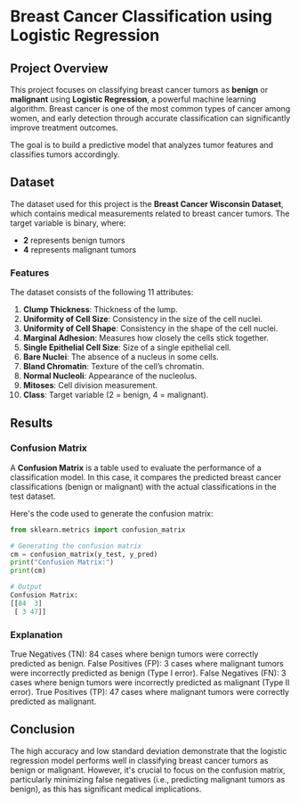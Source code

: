 # Breast Cancer Classification using Logistic Regression


## Project Overview

This project focuses on classifying breast cancer tumors as **benign** or **malignant** using **Logistic Regression**, a powerful machine learning algorithm. Breast cancer is one of the most common types of cancer among women, and early detection through accurate classification can significantly improve treatment outcomes.

The goal is to build a predictive model that analyzes tumor features and classifies tumors accordingly.

## Dataset

The dataset used for this project is the **Breast Cancer Wisconsin Dataset**, which contains medical measurements related to breast cancer tumors. The target variable is binary, where:
- **2** represents benign tumors
- **4** represents malignant tumors

### Features

The dataset consists of the following 11 attributes:

1. **Clump Thickness**: Thickness of the lump.
2. **Uniformity of Cell Size**: Consistency in the size of the cell nuclei.
3. **Uniformity of Cell Shape**: Consistency in the shape of the cell nuclei.
4. **Marginal Adhesion**: Measures how closely the cells stick together.
5. **Single Epithelial Cell Size**: Size of a single epithelial cell.
6. **Bare Nuclei**: The absence of a nucleus in some cells.
7. **Bland Chromatin**: Texture of the cell’s chromatin.
8. **Normal Nucleoli**: Appearance of the nucleolus.
9. **Mitoses**: Cell division measurement.
10. **Class**: Target variable (2 = benign, 4 = malignant).

## Results

### Confusion Matrix

A **Confusion Matrix** is a table used to evaluate the performance of a classification model. In this case, it compares the predicted breast cancer classifications (benign or malignant) with the actual classifications in the test dataset.

Here's the code used to generate the confusion matrix:

```python
from sklearn.metrics import confusion_matrix

# Generating the confusion matrix
cm = confusion_matrix(y_test, y_pred)
print("Confusion Matrix:")
print(cm)

# Output
Confusion Matrix:
[[84  3]
 [ 3 47]]
```

### Explanation
True Negatives (TN): 84 cases where benign tumors were correctly predicted as benign.
False Positives (FP): 3 cases where malignant tumors were incorrectly predicted as benign (Type I error).
False Negatives (FN): 3 cases where benign tumors were incorrectly predicted as malignant (Type II error).
True Positives (TP): 47 cases where malignant tumors were correctly predicted as malignant.

## Conclusion
The high accuracy and low standard deviation demonstrate that the logistic regression model performs well in classifying breast cancer tumors as benign or malignant. However, it's crucial to focus on the confusion matrix, particularly minimizing false negatives (i.e., predicting malignant tumors as benign), as this has significant medical implications.



